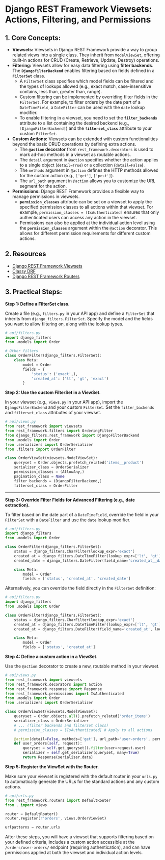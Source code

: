 # Django REST Framework Viewsets: Actions, Filtering, and Permissions

## 1. Core Concepts:

- **Viewsets:** Viewsets in Django REST Framework provide a way to group related views into a single class. They inherit from `ModelViewSet`, offering built-in actions for CRUD (Create, Retrieve, Update, Destroy) operations.
- **Filtering:** Viewsets allow for easy data filtering using **filter backends**. The **`DjangoFilterBackend`** enables filtering based on fields defined in a **`FilterSet`** class.
  - A `FilterSet` class specifies which model fields can be filtered and the types of lookups allowed (e.g., exact match, case-insensitive contains, less than, greater than, range).
  - Custom filtering can be implemented by overriding filter fields in the `FilterSet`. For example, to filter orders by the date part of a `DateTimeField`, a `DateFilter` can be used with the `date` lookup modifier.
  - To enable filtering in a viewset, you need to set the **`filter_backends`** attribute to a list containing the desired backend (e.g., `[DjangoFilterBackend]`) and the **`filterset_class`** attribute to your custom `FilterSet`.
- **Custom Actions:** Viewsets can be extended with custom functionalities beyond the basic CRUD operations by defining extra actions.
  - The **`@action` decorator** from `rest_framework.decorators` is used to mark ad-hoc methods in a viewset as routable actions.
  - The `detail` argument in `@action` specifies whether the action applies to a single object (`detail=True`) or a collection (`detail=False`).
  - The `methods` argument in `@action` defines the HTTP methods allowed for the custom action (e.g., `['get']`, `['post']`).
  - The `url_path` argument in `@action` allows you to customize the URL segment for the action.
- **Permissions:** Django REST Framework provides a flexible way to manage permissions in viewsets.
  - **`permission_classes`** attribute can be set on a viewset to apply the specified permission classes to all actions within that viewset. For example, `permission_classes = [IsAuthenticated]` ensures that only authenticated users can access any action in the viewset.
  - Permissions can also be applied at the individual action level using the **`permission_classes`** argument within the `@action` decorator. This allows for different permission requirements for different custom actions.

## 2. Resources

- [Django REST Framework Viewsets](https://www.django-rest-framework.org/api-guide/viewsets/)
- [Classy DRF](https://www.cdrf.co/)
- [Django REST Framework Routers](https://www.django-rest-framework.org/api-guide/routers/)

## 3. Practical Steps:

**Step 1: Define a FilterSet class.**

Create a file (e.g., `filters.py` in your API app) and define a `FilterSet` that inherits from `django_filters.FilterSet`. Specify the model and the fields you want to allow filtering on, along with the lookup types.

```python
# api/filters.py
import django_filters
from .models import Order

# Other filters
class OrderFilter(django_filters.FilterSet):
    class Meta:
        model = Order
        fields = {
            'status': ('exact',),
            'created_at': ('lt', 'gt', 'exact')
        }
```

**Step 2: Use the custom FilterSet in a ViewSet.**

In your viewset (e.g., `views.py` in your API app), import the `DjangoFilterBackend` and your custom `FilterSet`. Set the `filter_backends` and `filterset_class` attributes of your viewset.

```python
# api/views.py
from rest_framework import viewsets
from rest_framework.filters import OrderingFilter
from django_filters.rest_framework import DjangoFilterBackend
from .models import Order
from .serializers import OrderSerializer
from .filters import OrderFilter

class OrderViewSet(viewsets.ModelViewSet):
    queryset = Order.objects.prefetch_related('items__product')
    serializer_class = OrderSerializer
    permission_classes = (AllowAny,)
    pagination_class = None
    filter_backends = (DjangoFilterBackend,)
    filterset_class = OrderFilter
```

---

**Step 3: Override Filter Fields for Advanced Filtering (e.g., date extraction).**

To filter based on the date part of a `DateTimeField`, override the field in your `FilterSet` with a `DateFilter` and use the `date` lookup modifier.

```python
# api/filters.py
import django_filters
from .models import Order

class OrderFilter(django_filters.FilterSet):
    status = django_filters.CharFilter(lookup_expr='exact')
    created_at = django_filters.DateTimeFilter(lookup_expr=['lt', 'gt'])
    created_date = django_filters.DateFilter(field_name='created_at__date', lookup_expr='exact')

    class Meta:
        model = Order
        fields = ['status', 'created_at', 'created_date']
```

Alternatively, you can override the field directly in the `FilterSet` definition:

```python
# api/filters.py
import django_filters
from .models import Order

class OrderFilter(django_filters.FilterSet):
    status = django_filters.CharFilter(lookup_expr='exact')
    created_at = django_filters.DateTimeFilter(lookup_expr=['lt', 'gt'])
    created_at = django_filters.DateFilter(field_name='created_at', lookup_expr='date')

    class Meta:
        model = Order
        fields = ['status', 'created_at']
```

**Step 4: Define a custom action in a ViewSet.**

Use the `@action` decorator to create a new, routable method in your viewset.

```python
# api/views.py
from rest_framework import viewsets
from rest_framework.decorators import action
from rest_framework.response import Response
from rest_framework.permissions import IsAuthenticated
from .models import Order
from .serializers import OrderSerializer

class OrderViewSet(viewsets.ModelViewSet):
    queryset = Order.objects.all().prefetch_related('order_items')
    serializer_class = OrderSerializer
    # ... (filter backends and filterset class)
    # permission_classes = [IsAuthenticated] # Apply to all actions

    @action(detail=False, methods=['get'], url_path='user-orders', permission_classes=[IsAuthenticated])
    def user_orders(self, request):
        queryset = self.get_queryset().filter(user=request.user)
        serializer = self.get_serializer(queryset, many=True)
        return Response(serializer.data)
```

**Step 5: Register the ViewSet with the Router.**

Make sure your viewset is registered with the default router in your `urls.py` to automatically generate the URLs for the standard actions and any custom actions.

```python
# api/urls.py
from rest_framework.routers import DefaultRouter
from . import views

router = DefaultRouter()
router.register(r'orders', views.OrderViewSet)

urlpatterns = router.urls
```

After these steps, you will have a viewset that supports filtering based on your defined criteria, includes a custom action accessible at the `/orders/user-orders/` endpoint (requiring authentication), and can have permissions applied at both the viewset and individual action levels.
